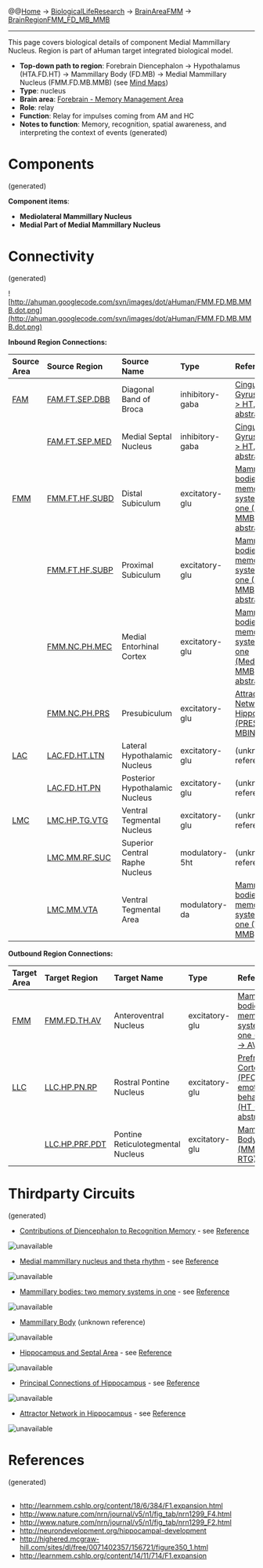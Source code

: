@@[Home](Home.md) -> [BiologicalLifeResearch](BiologicalLifeResearch.md) -> [BrainAreaFMM](BrainAreaFMM.md) -> [BrainRegionFMM\_FD\_MB\_MMB](BrainRegionFMM_FD_MB_MMB.md)

---


This page covers biological details of component Medial Mammillary Nucleus.
Region is part of aHuman target integrated biological model.

  * **Top-down path to region**: Forebrain Diencephalon -> Hypothalamus (HTA.FD.HT) -> Mammillary Body (FD.MB) -> Medial Mammillary Nucleus (FMM.FD.MB.MMB) (see [Mind Maps](OverallMindMaps.md))
  * **Type**: nucleus
  * **Brain area**: [Forebrain - Memory Management Area](BrainAreaFMM.md)
  * **Role**: relay
  * **Function**: Relay for impulses coming from AM and HC
  * **Notes to function**: Memory, recognition, spatial awareness, and interpreting the context of events
(generated)
# Components #
(generated)


**Component items**:
  * **Mediolateral Mammillary Nucleus**
  * **Medial Part of Medial Mammillary Nucleus**

# Connectivity #
(generated)


![http://ahuman.googlecode.com/svn/images/dot/aHuman/FMM.FD.MB.MMB.dot.png](http://ahuman.googlecode.com/svn/images/dot/aHuman/FMM.FD.MB.MMB.dot.png)

**Inbound Region Connections:**

| **Source Area** | **Source Region** | **Source Name** | **Type** | **Reference** |
|:----------------|:------------------|:----------------|:---------|:--------------|
| [FAM](BrainAreaFAM.md) | [FAM.FT.SEP.DBB](BrainRegionFAM_FT_SEP_DBB.md) | Diagonal Band of Broca | inhibitory-gaba | [Cingulate Gyrus (SEP -> HT, abstract)](http://www.thebrainlabs.com) |
|                 | [FAM.FT.SEP.MED](BrainRegionFAM_FT_SEP_MED.md) | Medial Septal Nucleus | inhibitory-gaba | [Cingulate Gyrus (SEP -> HT, abstract)](http://www.thebrainlabs.com) |
| [FMM](BrainAreaFMM.md) | [FMM.FT.HF.SUBD](BrainRegionFMM_FT_HF_SUBD.md) | Distal Subiculum | excitatory-glu | [Mammillary bodies: two memory systems in one (SUB -> MMB, abstract)](http://www.nature.com/nrn/journal/v5/n1/fig_tab/nrn1299_F2.html) |
|                 | [FMM.FT.HF.SUBP](BrainRegionFMM_FT_HF_SUBP.md) | Proximal Subiculum | excitatory-glu | [Mammillary bodies: two memory systems in one (SUB -> MMB, abstract)](http://www.nature.com/nrn/journal/v5/n1/fig_tab/nrn1299_F2.html) |
|                 | [FMM.NC.PH.MEC](BrainRegionFMM_NC_PH_MEC.md) | Medial Entorhinal Cortex | excitatory-glu | [Mammillary bodies: two memory systems in one (MedialEC -> MMB, abstract)](http://www.nature.com/nrn/journal/v5/n1/fig_tab/nrn1299_F2.html) |
|                 | [FMM.NC.PH.PRS](BrainRegionFMM_NC_PH_PRS.md) | Presubiculum    | excitatory-glu | [Attractor Network in Hippocampus (PRESUB -> MBIN)](http://learnmem.cshlp.org/content/14/11/714/F1.expansion) |
| [LAC](BrainAreaLAC.md) | [LAC.FD.HT.LTN](BrainRegionLAC_FD_HT_LTN.md) | Lateral Hypothalamic Nucleus | excitatory-glu | (unknown reference) |
|                 | [LAC.FD.HT.PN](BrainRegionLAC_FD_HT_PN.md) | Posterior Hypothalamic Nucleus | excitatory-glu | (unknown reference) |
| [LMC](BrainAreaLMC.md) | [LMC.HP.TG.VTG](BrainRegionLMC_HP_TG_VTG.md) | Ventral Tegmental Nucleus | excitatory-glu | (unknown reference) |
|                 | [LMC.MM.RF.SUC](BrainRegionLMC_MM_RF_SUC.md) | Superior Central Raphe Nucleus | modulatory-5ht | (unknown reference) |
|                 | [LMC.MM.VTA](BrainRegionLMC_MM_VTA.md) | Ventral Tegmental Area | modulatory-da | [Mammillary bodies: two memory systems in one (VTN -> MMB)](http://www.nature.com/nrn/journal/v5/n1/fig_tab/nrn1299_F2.html) |

**Outbound Region Connections:**

| **Target Area** | **Target Region** | **Target Name** | **Type** | **Reference** |
|:----------------|:------------------|:----------------|:---------|:--------------|
| [FMM](BrainAreaFMM.md) | [FMM.FD.TH.AV](BrainRegionFMM_FD_TH_AV.md) | Anteroventral Nucleus | excitatory-glu | [Mammillary bodies: two memory systems in one (MMB -> AVTH)](http://www.nature.com/nrn/journal/v5/n1/fig_tab/nrn1299_F2.html) |
| [LLC](BrainAreaLLC.md) | [LLC.HP.PN.RP](BrainRegionLLC_HP_PN_RP.md) | Rostral Pontine Nucleus | excitatory-glu | [Prefrontal Cortex (PFC) in emotional behavior (HT -> PN, abstract)](https://www.google.ru/search?hl=rutbo=ptbm=bksq=isbn:0080887988) |
|                 | [LLC.HP.PRF.PDT](BrainRegionLLC_HP_PRF_PDT.md) | Pontine Reticulotegmental Nucleus | excitatory-glu | [Mammillary Body (MMB -> RTG)](http://ahuman.googlecode.com/svn/images/wiki/research/biomodel/mb.jpg) |

# Thirdparty Circuits #
(generated)

  * [Contributions of Diencephalon to Recognition Memory](http://learnmem.cshlp.org/content/18/6/384/F1.large.jpg) - see [Reference](http://learnmem.cshlp.org/content/18/6/384/F1.expansion.html)

<img src='http://learnmem.cshlp.org/content/18/6/384/F1.large.jpg' alt='unavailable'>

<ul><li><a href='http://www.nature.com/nrn/journal/v5/n1/images/nrn1299-f4.jpg'>Medial mammillary nucleus and theta rhythm</a> - see <a href='http://www.nature.com/nrn/journal/v5/n1/fig_tab/nrn1299_F4.html'>Reference</a></li></ul>

<img src='http://www.nature.com/nrn/journal/v5/n1/images/nrn1299-f4.jpg' alt='unavailable'>

<ul><li><a href='http://www.nature.com/nrn/journal/v5/n1/images/nrn1299-f2.jpg'>Mammillary bodies: two memory systems in one</a> - see <a href='http://www.nature.com/nrn/journal/v5/n1/fig_tab/nrn1299_F2.html'>Reference</a></li></ul>

<img src='http://www.nature.com/nrn/journal/v5/n1/images/nrn1299-f2.jpg' alt='unavailable'>

<ul><li><a href='http://ahuman.googlecode.com/svn/images/wiki/research/biomodel/mb.jpg'>Mammillary Body</a> (unknown reference)</li></ul>

<img src='http://ahuman.googlecode.com/svn/images/wiki/research/biomodel/mb.jpg' alt='unavailable'>

<ul><li><a href='http://neurondevelopment.org/userfiles/image/hippocampal-dev-page.gif'>Hippocampus and Septal Area</a> - see <a href='http://neurondevelopment.org/hippocampal-development'>Reference</a></li></ul>

<img src='http://neurondevelopment.org/userfiles/image/hippocampal-dev-page.gif' alt='unavailable'>

<ul><li><a href='http://highered.mcgraw-hill.com/sites/dl/free/0071402357/156721/figure350_1.gif'>Principal Connections of Hippocampus</a> - see <a href='http://highered.mcgraw-hill.com/sites/dl/free/0071402357/156721/figure350_1.html'>Reference</a></li></ul>

<img src='http://highered.mcgraw-hill.com/sites/dl/free/0071402357/156721/figure350_1.gif' alt='unavailable'>

<ul><li><a href='http://learnmem.cshlp.org/content/14/11/714/F1.large.jpg'>Attractor Network in Hippocampus</a> - see <a href='http://learnmem.cshlp.org/content/14/11/714/F1.expansion'>Reference</a></li></ul>

<img src='http://learnmem.cshlp.org/content/14/11/714/F1.large.jpg' alt='unavailable'>


<h1>References</h1>
(generated)<br>
<br>
<ul><li><a href='http://learnmem.cshlp.org/content/18/6/384/F1.expansion.html'>http://learnmem.cshlp.org/content/18/6/384/F1.expansion.html</a>
</li><li><a href='http://www.nature.com/nrn/journal/v5/n1/fig_tab/nrn1299_F4.html'>http://www.nature.com/nrn/journal/v5/n1/fig_tab/nrn1299_F4.html</a>
</li><li><a href='http://www.nature.com/nrn/journal/v5/n1/fig_tab/nrn1299_F2.html'>http://www.nature.com/nrn/journal/v5/n1/fig_tab/nrn1299_F2.html</a>
</li><li><a href='http://neurondevelopment.org/hippocampal-development'>http://neurondevelopment.org/hippocampal-development</a>
</li><li><a href='http://highered.mcgraw-hill.com/sites/dl/free/0071402357/156721/figure350_1.html'>http://highered.mcgraw-hill.com/sites/dl/free/0071402357/156721/figure350_1.html</a>
</li><li><a href='http://learnmem.cshlp.org/content/14/11/714/F1.expansion'>http://learnmem.cshlp.org/content/14/11/714/F1.expansion</a></li></ul>

